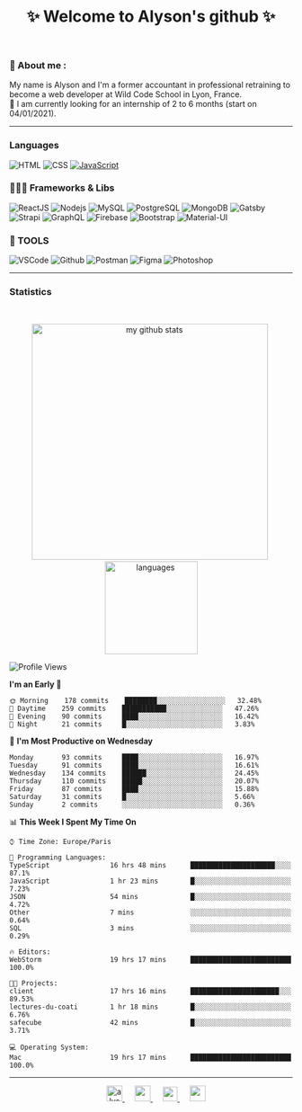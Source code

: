 <h1 align="center">
 ✨ Welcome to Alyson's github ✨
</h1>

<br/>

### 📖 About me :

My name is Alyson and I'm a former accountant in professional retraining to become a web developer at Wild Code School in Lyon, France. <br/>
🎯  I am currently looking for an internship of 2 to 6 months (start on 04/01/2021).

---

### Languages

![HTML](https://img.shields.io/badge/-HTML5-fff?&logo=HTML5)
![CSS](https://img.shields.io/badge/-CSS-fff?&logo=CSS3&logoColor=1572B6)
[![JavaScript](https://img.shields.io/badge/-JavaScript-fff?&logo=JavaScript&logoColor=ddc508)](https://github.com/alyson-b69?tab=repositories&q=&type=&language=javascript)



### 👩🏻‍💻 Frameworks & Libs

![ReactJS](https://img.shields.io/badge/-ReactJS-fff?&logo=React)
![Nodejs](https://img.shields.io/badge/-NodeJs-fff?&logo=node.js)
![MySQL](https://img.shields.io/badge/-MySQL-fff?&logo=MySQL)
![PostgreSQL](https://img.shields.io/badge/-PostgreSQL-fff?&logo=PostgreSQL&logoColor=336791)
![MongoDB](https://img.shields.io/badge/-MongoDB-fff?&logo=MongoDB)
![Gatsby](https://img.shields.io/badge/-Gatsby-fff?&logo=Gatsby&logoColor=8A2BE2)
![Strapi](https://img.shields.io/badge/-Strapi-fff?&logo=Strapi)
![GraphQL](https://img.shields.io/badge/-GraphQL-fff?&logo=GraphQL&logoColor=E10098)
![Firebase](https://img.shields.io/badge/-Firebase-fff?&logo=Firebase)
![Bootstrap](https://img.shields.io/badge/-Bootstrap-fff?&logo=Bootstrap&logoColor=563D7C)
![Material-UI](https://img.shields.io/badge/-MaterialUI-fff?&logo=Material-UI&logoColor=0081CB)

### 🔧 TOOLS

![VSCode](https://img.shields.io/badge/-VSCode-fff?&logo=Visual-studio-code&logoColor=007ACC)
![Github](https://img.shields.io/badge/-Github-fff?&logo=Github&logoColor=181717)
![Postman](https://img.shields.io/badge/-Postman-fff?&logo=Postman)
![Figma](https://img.shields.io/badge/-Figma-fff?&logo=Figma)
![Photoshop](https://img.shields.io/badge/-Photoshop-fff?&logo=Adobe-Photoshop&logoColor=31A8FF)

---

### Statistics

<br>

<p align="center">
<img src="https://github-readme-stats.vercel.app/api?username=alyson-b69&show_icons=true&theme=buefy" alt="my github stats" width="420"/>&nbsp;<img src="https://github-readme-stats.vercel.app/api/top-langs/?username=alyson-b69&layout=compact&theme=buefy" alt="languages" height="165">
</p>

<!--START_SECTION:waka-->
![Profile Views](http://img.shields.io/badge/Profile%20Views-4-blue)

**I'm an Early 🐤** 

```text
🌞 Morning    178 commits    ████████░░░░░░░░░░░░░░░░░   32.48% 
🌆 Daytime    259 commits    ███████████░░░░░░░░░░░░░░   47.26% 
🌃 Evening    90 commits     ████░░░░░░░░░░░░░░░░░░░░░   16.42% 
🌙 Night      21 commits     █░░░░░░░░░░░░░░░░░░░░░░░░   3.83%

```
📅 **I'm Most Productive on Wednesday** 

```text
Monday       93 commits     ████░░░░░░░░░░░░░░░░░░░░░   16.97% 
Tuesday      91 commits     ████░░░░░░░░░░░░░░░░░░░░░   16.61% 
Wednesday    134 commits    ██████░░░░░░░░░░░░░░░░░░░   24.45% 
Thursday     110 commits    █████░░░░░░░░░░░░░░░░░░░░   20.07% 
Friday       87 commits     ████░░░░░░░░░░░░░░░░░░░░░   15.88% 
Saturday     31 commits     █░░░░░░░░░░░░░░░░░░░░░░░░   5.66% 
Sunday       2 commits      ░░░░░░░░░░░░░░░░░░░░░░░░░   0.36%

```


📊 **This Week I Spent My Time On** 

```text
⌚︎ Time Zone: Europe/Paris

💬 Programming Languages: 
TypeScript               16 hrs 48 mins      █████████████████████░░░░   87.1% 
JavaScript               1 hr 23 mins        █░░░░░░░░░░░░░░░░░░░░░░░░   7.23% 
JSON                     54 mins             █░░░░░░░░░░░░░░░░░░░░░░░░   4.72% 
Other                    7 mins              ░░░░░░░░░░░░░░░░░░░░░░░░░   0.64% 
SQL                      3 mins              ░░░░░░░░░░░░░░░░░░░░░░░░░   0.29%

🔥 Editors: 
WebStorm                 19 hrs 17 mins      █████████████████████████   100.0%

🐱‍💻 Projects: 
client                   17 hrs 16 mins      ██████████████████████░░░   89.53% 
lectures-du-coati        1 hr 18 mins        █░░░░░░░░░░░░░░░░░░░░░░░░   6.76% 
safecube                 42 mins             █░░░░░░░░░░░░░░░░░░░░░░░░   3.71%

💻 Operating System: 
Mac                      19 hrs 17 mins      █████████████████████████   100.0%

```


<!--END_SECTION:waka-->

---

<p align="center">
  &emsp;
 <a href= "https://codesandbox.io/u/alyson-b69" rel="nofollow" target="_blank">
  <img src="https://api.iconify.design/logos-codesandbox.svg" alt="alyson codesandbox" height="28px" width="28px" />
 </a> 
   &emsp;
  <a href="https://alyson-b.netlify.app" rel="nofollow" target="_blank">
    <img src="https://img.icons8.com/material/256/000000/globe--v1.png" width="28px"/>
  </a>
   &emsp;
  <a href="https://linkedin.com/in/alyson-bernabeu-08249a172" rel="nofollow" target="_blank" >
    <img src="https://img.icons8.com/ios-filled/256/000000/linkedin.svg" width="26px"/>
  </a>
  &emsp;
  <a href= "https://instagram.com/alyson.b69" rel="nofollow" target="_blank">
    <img src="https://img.icons8.com/ios-glyphs/256/000000/instagram-new.svg" width="28px"/>
  </a>
</p>
